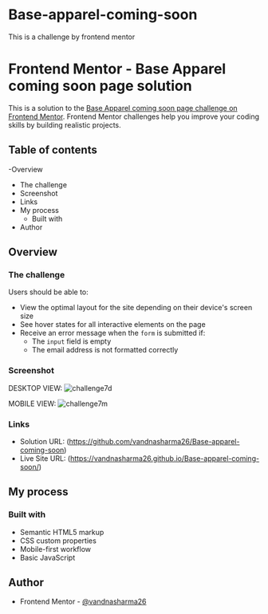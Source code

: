 # Base-apparel-coming-soon
This is a challenge by frontend mentor

# Frontend Mentor - Base Apparel coming soon page solution

This is a solution to the [Base Apparel coming soon page challenge on Frontend Mentor](https://www.frontendmentor.io/challenges/base-apparel-coming-soon-page-5d46b47f8db8a7063f9331a0). Frontend Mentor challenges help you improve your coding skills by building realistic projects. 

## Table of contents

-Overview
  - The challenge
  - Screenshot
  - Links
- My process
  - Built with
- Author


## Overview

### The challenge

Users should be able to:

- View the optimal layout for the site depending on their device's screen size
- See hover states for all interactive elements on the page
- Receive an error message when the `form` is submitted if:
  - The `input` field is empty
  - The email address is not formatted correctly

### Screenshot
DESKTOP VIEW:
![challenge7d](https://user-images.githubusercontent.com/86317804/126977029-82037831-1110-43e3-aedd-88e01bbfa8cd.png)

MOBILE VIEW:
![challenge7m](https://user-images.githubusercontent.com/86317804/126977056-1c99f146-2a52-4f82-9b54-73fd78079939.PNG)


### Links

- Solution URL: (https://github.com/vandnasharma26/Base-apparel-coming-soon)
- Live Site URL: (https://vandnasharma26.github.io/Base-apparel-coming-soon/)

## My process

### Built with

- Semantic HTML5 markup
- CSS custom properties
- Mobile-first workflow
- Basic JavaScript


## Author

- Frontend Mentor - [@vandnasharma26](https://www.frontendmentor.io/profile/vandnasharma26)

